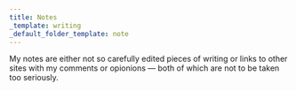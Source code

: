 ```yaml
---
title: Notes
_template: writing
_default_folder_template: note
---
```

My notes are either not so carefully edited pieces of writing or links to other sites with my comments or opionions — both of which are not to be taken too seriously.
